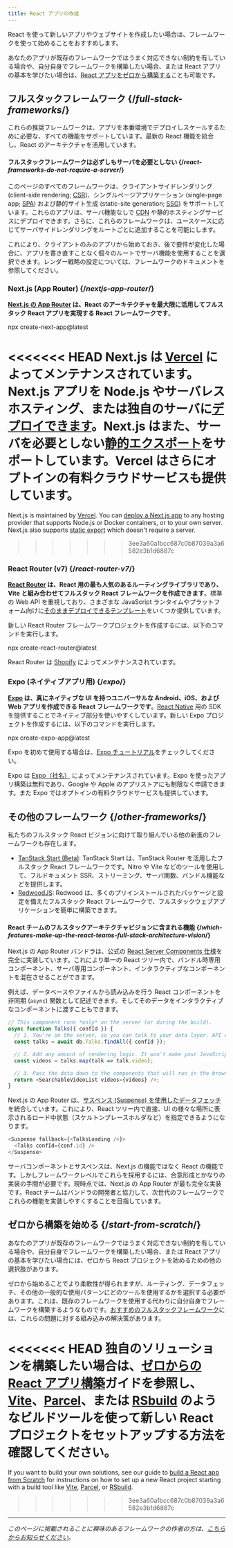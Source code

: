```yaml
---
title: React アプリの作成
---
```


<Intro>

React を使って新しいアプリやウェブサイトを作成したい場合は、フレームワークを使って始めることをおすすめします。

</Intro>

あなたのアプリが既存のフレームワークではうまく対応できない制約を有している場合や、自分自身でフレームワークを構築したい場合、または React アプリの基本を学びたい場合は、[React アプリをゼロから構築する](/learn/build-a-react-app-from-scratch)ことも可能です。

## フルスタックフレームワーク {/*full-stack-frameworks*/}

これらの推奨フレームワークは、アプリを本番環境でデプロイしスケールするために必要な、すべての機能をサポートしています。最新の React 機能を統合し、React のアーキテクチャを活用しています。

<Note>

#### フルスタックフレームワークは必ずしもサーバを必要としない {/*react-frameworks-do-not-require-a-server*/}

このページのすべてのフレームワークは、クライアントサイドレンダリング (client-side rendering; [CSR](https://developer.mozilla.org/en-US/docs/Glossary/CSR))、シングルページアプリケーション (single-page app; [SPA](https://developer.mozilla.org/en-US/docs/Glossary/SPA)) および静的サイト生成 (static-site generation; [SSG](https://developer.mozilla.org/en-US/docs/Glossary/SSG)) をサポートしています。これらのアプリは、サーバ機能なしで [CDN](https://developer.mozilla.org/en-US/docs/Glossary/CDN) や静的ホスティングサービスにデプロイできます。さらに、これらのフレームワークは、ユースケースに応じてサーバサイドレンダリングをルートごとに追加することを可能にします。

これにより、クライアントのみのアプリから始めておき、後で要件が変化した場合に、アプリを書き直すことなく個々のルートでサーバ機能を使用することを選択できます。レンダー戦略の設定については、フレームワークのドキュメントを参照してください。

</Note>

### Next.js (App Router) {/*nextjs-app-router*/}

**[Next.js の App Router](https://nextjs.org/docs) は、React のアーキテクチャを最大限に活用してフルスタック React アプリを実現する React フレームワークです**。

<TerminalBlock>
npx create-next-app@latest
</TerminalBlock>

<<<<<<< HEAD
Next.js は [Vercel](https://vercel.com/) によってメンテナンスされています。Next.js アプリを Node.js やサーバレスホスティング、または独自のサーバに[デプロイできます](https://nextjs.org/docs/app/building-your-application/deploying)。Next.js はまた、サーバを必要としない[静的エクスポート](https://nextjs.org/docs/app/building-your-application/deploying/static-exports)をサポートしています。Vercel はさらにオプトインの有料クラウドサービスも提供しています。
=======
Next.js is maintained by [Vercel](https://vercel.com/). You can [deploy a Next.js app](https://nextjs.org/docs/app/building-your-application/deploying) to any hosting provider that supports Node.js or Docker containers, or to your own server. Next.js also supports [static export](https://nextjs.org/docs/app/building-your-application/deploying/static-exports) which doesn't require a server.
>>>>>>> 3ee3a60a1bcc687c0b87039a3a6582e3b1d6887c

### React Router (v7) {/*react-router-v7*/}

**[React Router](https://reactrouter.com/start/framework/installation) は、React 用の最も人気のあるルーティングライブラリであり、Vite と組み合わせてフルスタック React フレームワークを作成できます**。標準の Web API を重視しており、さまざまな JavaScript ランタイムやプラットフォーム向けに[そのままデプロイできるテンプレート](https://github.com/remix-run/react-router-templates)をいくつか提供しています。

新しい React Router フレームワークプロジェクトを作成するには、以下のコマンドを実行します。

<TerminalBlock>
npx create-react-router@latest
</TerminalBlock>

React Router は [Shopify](https://www.shopify.com) によってメンテナンスされています。

### Expo (ネイティブアプリ用) {/*expo*/}

**[Expo](https://expo.dev/) は、真にネイティブな UI を持つユニバーサルな Android、iOS、および Web アプリを作成できる React フレームワークです**。[React Native](https://reactnative.dev/) 用の SDK を提供することでネイティブ部分を使いやすくしています。新しい Expo プロジェクトを作成するには、以下のコマンドを実行します。

<TerminalBlock>
npx create-expo-app@latest
</TerminalBlock>

Expo を初めて使用する場合は、[Expo チュートリアル](https://docs.expo.dev/tutorial/introduction/)をチェックしてください。

Expo は [Expo（社名）](https://expo.dev/about) によってメンテナンスされています。Expo を使ったアプリ構築は無料であり、Google や Apple のアプリストアにも制限なく申請できます。また Expo ではオプトインの有料クラウドサービスも提供しています。


## その他のフレームワーク {/*other-frameworks*/}

私たちのフルスタック React ビジョンに向けて取り組んでいる他の新進のフレームワークも存在します。

- [TanStack Start (Beta)](https://tanstack.com/): TanStack Start は、TanStack Router を活用したフルスタック React フレームワークです。Nitro や Vite などのツールを使用して、フルドキュメント SSR、ストリーミング、サーバ関数、バンドル機能などを提供します。
- [RedwoodJS](https://redwoodjs.com/): Redwood は、多くのプリインストールされたパッケージと設定を備えたフルスタック React フレームワークで、フルスタックウェブアプリケーションを簡単に構築できます。

<DeepDive>

#### React チームのフルスタックアーキテクチャビジョンに含まれる機能 {/*which-features-make-up-the-react-teams-full-stack-architecture-vision*/}

Next.js の App Router バンドラは、公式の [React Server Components 仕様](https://github.com/reactjs/rfcs/blob/main/text/0188-server-components.md)を完全に実装しています。これにより単一の React ツリー内で、バンドル時専用コンポーネント、サーバ専用コンポーネント、インタラクティブなコンポーネントを混在させることができます。

例えば、データベースやファイルから読み込みを行う React コンポーネントを非同期 (`async`) 関数として記述できます。そしてそのデータをインタラクティブなコンポーネントに渡すこともできます。

```js
// This component runs *only* on the server (or during the build).
async function Talks({ confId }) {
  // 1. You're on the server, so you can talk to your data layer. API endpoint not required.
  const talks = await db.Talks.findAll({ confId });

  // 2. Add any amount of rendering logic. It won't make your JavaScript bundle larger.
  const videos = talks.map(talk => talk.video);

  // 3. Pass the data down to the components that will run in the browser.
  return <SearchableVideoList videos={videos} />;
}
```

Next.js の App Router は、[サスペンス (Suspense) を使用したデータフェッチ](/blog/2022/03/29/react-v18#suspense-in-data-frameworks)を統合しています。これにより、React ツリー内で直接、UI の様々な場所に表示されるロード中状態（スケルトンプレースホルダなど）を指定できるようになります。

```js
<Suspense fallback={<TalksLoading />}>
  <Talks confId={conf.id} />
</Suspense>
```

サーバコンポーネントとサスペンスは、Next.js の機能ではなく React の機能です。しかしフレームワークレベルでこれらを採用するには、合意形成とかなりの実装の手間が必要です。現時点では、Next.js の App Router が最も完全な実装です。React チームはバンドラの開発者と協力して、次世代のフレームワークでこれらの機能を実装しやすくすることを目指しています。

</DeepDive>

## ゼロから構築を始める {/*start-from-scratch*/}

あなたのアプリが既存のフレームワークではうまく対応できない制約を有している場合や、自分自身でフレームワークを構築したい場合、または React アプリの基本を学びたい場合には、ゼロから React プロジェクトを始めるための他の選択肢があります。

ゼロから始めることでより柔軟性が得られますが、ルーティング、データフェッチ、その他の一般的な使用パターンにどのツールを使用するかを選択する必要があります。これは、既存のフレームワークを使用する代わりに自分自身でフレームワークを構築するようなものです。[おすすめのフルスタックフレームワーク](#full-stack-frameworks)には、これらの問題に対する組み込みの解決策があります。

<<<<<<< HEAD
独自のソリューションを構築したい場合は、[ゼロからの React アプリ構築](/learn/build-a-react-app-from-scratch)ガイドを参照し、[Vite](https://vite.dev/)、[Parcel](https://parceljs.org/)、または [RSbuild](https://rsbuild.dev/) のようなビルドツールを使って新しい React プロジェクトをセットアップする方法を確認してください。
=======
If you want to build your own solutions, see our guide to [build a React app from Scratch](/learn/build-a-react-app-from-scratch) for instructions on how to set up a new React project starting with a build tool like [Vite](https://vite.dev/), [Parcel](https://parceljs.org/), or [RSbuild](https://rsbuild.dev/).
>>>>>>> 3ee3a60a1bcc687c0b87039a3a6582e3b1d6887c

-----

_このページに掲載されることに興味のあるフレームワークの作者の方は、[こちらからお知らせください](https://github.com/reactjs/react.dev/issues/new?assignees=&labels=type%3A+framework&projects=&template=3-framework.yml&title=%5BFramework%5D%3A+)_。
